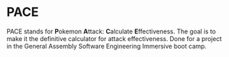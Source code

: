 # PACE
PACE stands for **P**okemon **A**ttack: **C**alculate **E**ffectiveness. The goal is to make it the definitive calculator for attack effectiveness. Done for a project in the General Assembly Software Engineering Immersive boot camp.
